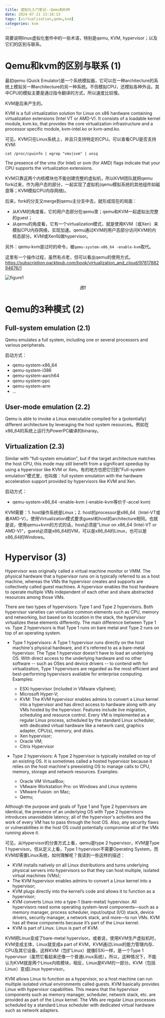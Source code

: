 ```yaml
---
title: 虚拟化入门笔记--Qemu和KVM
date: 2024-07-21 13:18:13
tags: [virtualization,qemu,kvm]
categories: kvm
---
```


简要说明linux虚拟化套件中的一些术语，特别是qemu, KVM, hypervisor；以及它们的区别与联系。

<!-- more -->

# Qemu和kvm的区别与联系 (1)

最初qemu (Quick Emulator)是一个系统模拟器，它可以在一种architecture的系统上模拟另一种architecture的另一种系统。不但模拟CPU，还模拟各种外设。其中CPU的模拟主要是通过指令翻译的方式，所以速度比较慢。

KVM是后来产生的。

KVM is a full virtualization solution for Linux on x86 hardware containing virtualization extensions (Intel VT or AMD-V). It consists of a loadable kernel module, kvm.ko, that provides the core virtualization infrastructure and a processor specific module, kvm-intel.ko or kvm-amd.ko.


可见，KVM只在Linux系统上，并且只支持特定的CPU。可以查看CPU是否支持KVM:

```
cat /proc/cpuinfo | egrep "vmx|svm" | uniq
```

The presence of the vmx (for Intel) or svm (for AMD) flags indicate that your CPU supports the virtualization extensions.

KVM只靠这两个内核模块也不能创建完整的虚拟机，所以KVM团队就把qemu fork过来，作为用户态的部分，一起实现了虚拟机(qemu模拟系统的其他组件如磁盘等；KVM模拟CPU内存网络)。

后来，fork的分支又merge到qemu主分支中去，就形成现在的局面：

- 从KVM的角度看，它的用户态部分在qemu里；qemu和KVM一起虚拟出完整的guest；
- 从qemu的角度看，它有一个virtualization模式，就是使用KVM（或Xen）来模拟CPU内存网络，实现加速。qemu通过KVM的用户态部分访问KVM的内核态部分。KVM或Xen叫做hypervisor。

另外：qemu-kvm是过时的命令，被`qemu-system-x86_64 -enable-kvm`取代。

这里有一个操作过程，虽然有点老，但可以看出qemu的使用方式。
https://subscription.packtpub.com/book/virtualization_and_cloud/9781788294676/1

![figure1](kvm-qemu.png)
<div style="text-align: center;"><em>图1</em></div>



# Qemu的3种模式 (2)

## Full-system emulation  (2.1)

Qemu emulates a full system, including one or several processors and various peripherals.

启动方式：
- qemu-system-x86_64
- qemu-system-i386
- qemu-system-aarch64
- qemu-system-ppc
- qemu-system-arm
- ...

## User-mode emulation (2.2)

Qemu is able to invoke a Linux executable compiled for a (potentially) different architecture by leveraging the host system resources。例如在x86_64的系统上运行为PowerPC编译的binaray。

## Virtualization (2.3)

Similar with "full-system emulation", but if the target architecture matches the host CPU, this mode may still benefit from a significant speedup by using a hypervisor like KVM or Xen。有的地方也把它归到"Full-system emulation"模式里，也叫做：full system emulation with the hardware acceleration support provided by hypervisors like KVM and Xen.

启动方式：
- qemu-system-x86_64 -enable-kvm (-enable-kvm等价于-accel kvm)

KVM需要：1. host操作系统是Linux；2. host的processor是x86_64（Intel-VT或者AMD-V）。使用Virtualization模式要求guest和host的architecture相同。也就是说，使用qemu+kvm的方式的话，host必须是"Linux on x86_64 (Intel-VT or AMD-V)"，guest必须是x86_64的VM，可以是x86_64的Linux，也可以是x86_64的Windows。


# Hypervisor (3)

Hypervisor was originally called a virtual machine monitor or VMM. The physical hardware that a hypervisor runs on is typically referred to as a host machine, whereas the VMs the hypervisor creates and supports are collectively called guest machines. A hypervisor enables the host hardware to operate multiple VMs independent of each other and share abstracted resources among those VMs.

There are two types of hypervisors: Type 1 and Type 2 hypervisors. Both hypervisor varieties can virtualize common elements such as CPU, memory and networking, but based on its location in the stack, the hypervisor virtualizes these elements differently. The main difference between Type 1 vs. Type 2 hypervisors is that Type 1 runs on bare metal and Type 2 runs on top of an operating system.

- Type 1 hypervisors: A Type 1 hypervisor runs directly on the host machine's physical hardware, and it's referred to as a bare-metal hypervisor. The Type 1 hypervisor doesn't have to load an underlying OS. With direct access to the underlying hardware and no other software -- such as OSes and device drivers -- to contend with for virtualization, Type 1 hypervisors are regarded as the most efficient and best-performing hypervisors available for enterprise computing. Examples: 
    - ESXi hypervisor (included in VMware vSphere);
    - Microsoft Hyper-V;
    - KVM: The KVM hypervisor enables admins to convert a Linux kernel into a hypervisor and has direct access to hardware along with any VMs hosted by the hypervisor. Features include live migration, scheduling and resource control. Every VM is implemented as a regular Linux process, scheduled by the standard Linux scheduler, with dedicated virtual hardware like a network card, graphics adapter, CPU(s), memory, and disks.
    - Xen hypervisor;
    - Oracle VM;
    - Citrix Hypervisor

- Type 2 hypervisors: A Type 2 hypervisor is typically installed on top of an existing OS. It is sometimes called a hosted hypervisor because it relies on the host machine's preexisting OS to manage calls to CPU, memory, storage and network resources. Examples:
    - Oracle VM VirtualBox;
    - VMware Workstation Pro: on Windows and Linux systems
    - VMware Fusion: on Mac;
    - Qemu;

Although the purpose and goals of Type 1 and Type 2 hypervisors are identical, the presence of an underlying OS with Type 2 hypervisors introduces unavoidable latency; all of the hypervisor's activities and the work of every VM has to pass through the host OS. Also, any security flaws or vulnerabilities in the host OS could potentially compromise all of the VMs running above it. 

可见，从Hypervisor的分类方式上看，qemu是type 2 hypervisor，KVM是Type 1 hypervisor。但从定义上看，Type 1 hypervisor不需要Operating System，而KVM却需要Linux系统，如何理解呢？我读到一些这样的描述：

- KVM installs natively on all Linux distributions and turns underlying physical servers into hypervisors so that they can host multiple, isolated virtual machines (VMs);
- The KVM hypervisor enables admins to convert a Linux kernel into a hypervisor;
- KVM plugs directly into the kernel’s code and allows it to function as a hypervisor;
- KVM converts Linux into a type-1 (bare-metal) hypervisor. All hypervisors need some operating system-level components—such as a memory manager, process scheduler, input/output (I/O) stack, device drivers, security manager, a network stack, and more—to run VMs. KVM has all these components because it’s part of the Linux kernel.
- KVM is part of Linux. Linux is part of KVM.

KVM把Linux变成了bare-metal hypervisor。或者说，使用KVM生产虚拟机时，KVM变成主体，Linux就变成a part of KVM，KVM通过Linux的能力管理内存、CPU及其它设备。这样KVM（包扩Linux）就像ESXi一样，是一个Type 1 hypervisor（虽然它看起来还像一个普通Linux系统）。所以，这种情况下，不能认为KVM就是两个Linux内核模块，相反，Linux是KVM的一部分。KVM（包括Linux）变成Linux hypervisor。

KVM allows Linux to function as a hypervisor, so a host machine can run multiple isolated virtual environments called guests. KVM basically provides Linux with hypervisor capabilities. This means that the hypervisor components such as memory manager, scheduler, network stack, etc. are provided as part of the Linux kernel. The VMs are regular Linux processes scheduled by a standard Linux scheduler with dedicated virtual hardware such as network adapters.


